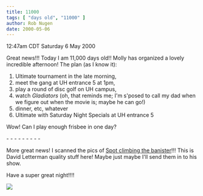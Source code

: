 ```yaml
---
title: 11000
tags: [ "days old", "11000" ]
author: Rob Nugen
date: 2000-05-06
---
```


<title></title>
<p class=date>12:47am CDT Saturday 6 May 2000</p>

<p>Great news!!!  Today I am 11,000 days old!!  Molly has organized a
lovely incredible afternoon!  The plan (as I know it): 
<ol>
<li>Ultimate tournament in the late morning, 
<li>meet the gang at UH entrance 5 at 1pm,
<li>play a round of disc golf on UH campus,
<li>watch <em>Gladiators</em> (oh, that reminds me; I'm s'posed to call my dad when we figure out when the movie is; maybe he can go!)
<li>dinner, etc, whatever
<li>Ultimate with Saturday Night Specials at UH entrance 5
</ol>

<p>Wow!  Can I play enough frisbee in one day?

<p>- - - - - - - - -

<p>More great news!  I scanned the pics of <a
href="http://www.robnugen.com/cgi-local/images.cgi?dir=cats/spot_climb">Spot
climbing the banister</a>!!!  This is David Letterman quality stuff
here!  Maybe just maybe I'll send them in to his show.

<p>Have a super great night!!!!

<p><img src='/images/rob/wL-ROB.gif'>


